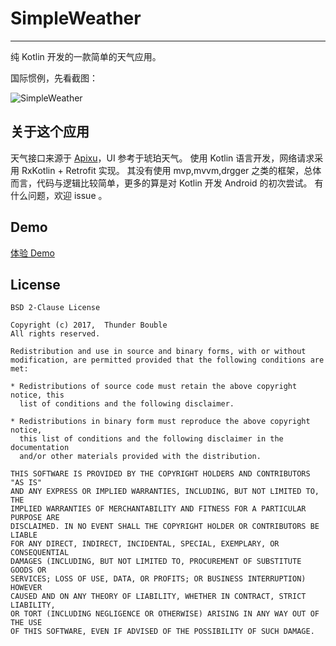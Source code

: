 # SimpleWeather

---
纯 Kotlin 开发的一款简单的天气应用。

国际惯例，先看截图：

![SimpleWeather][1]


## 关于这个应用
天气接口来源于 [Apixu][2]，UI 参考于琥珀天气。
使用 Kotlin 语言开发，网络请求采用 RxKotlin + Retrofit 实现。
其没有使用 mvp,mvvm,drgger 之类的框架，总体而言，代码与逻辑比较简单，更多的算是对 Kotlin 开发 Android 的初次尝试。
有什么问题，欢迎 issue 。

## Demo

[体验 Demo ][3]

## License
```
BSD 2-Clause License

Copyright (c) 2017,  Thunder Bouble
All rights reserved.

Redistribution and use in source and binary forms, with or without
modification, are permitted provided that the following conditions are met:

* Redistributions of source code must retain the above copyright notice, this
  list of conditions and the following disclaimer.

* Redistributions in binary form must reproduce the above copyright notice,
  this list of conditions and the following disclaimer in the documentation
  and/or other materials provided with the distribution.

THIS SOFTWARE IS PROVIDED BY THE COPYRIGHT HOLDERS AND CONTRIBUTORS "AS IS"
AND ANY EXPRESS OR IMPLIED WARRANTIES, INCLUDING, BUT NOT LIMITED TO, THE
IMPLIED WARRANTIES OF MERCHANTABILITY AND FITNESS FOR A PARTICULAR PURPOSE ARE
DISCLAIMED. IN NO EVENT SHALL THE COPYRIGHT HOLDER OR CONTRIBUTORS BE LIABLE
FOR ANY DIRECT, INDIRECT, INCIDENTAL, SPECIAL, EXEMPLARY, OR CONSEQUENTIAL
DAMAGES (INCLUDING, BUT NOT LIMITED TO, PROCUREMENT OF SUBSTITUTE GOODS OR
SERVICES; LOSS OF USE, DATA, OR PROFITS; OR BUSINESS INTERRUPTION) HOWEVER
CAUSED AND ON ANY THEORY OF LIABILITY, WHETHER IN CONTRACT, STRICT LIABILITY,
OR TORT (INCLUDING NEGLIGENCE OR OTHERWISE) ARISING IN ANY WAY OUT OF THE USE
OF THIS SOFTWARE, EVEN IF ADVISED OF THE POSSIBILITY OF SUCH DAMAGE.
```


  [1]: http://oihnadz1x.bkt.clouddn.com/simpleWeatherAdd.jpg?imageView2/3/w/1000/h/640/interlace/1
  [2]: https://www.apixu.com
  [3]: http://fir.im/simpleWeather